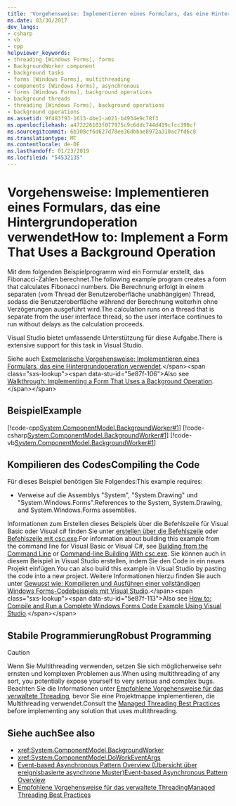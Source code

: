 ```yaml
---
title: 'Vorgehensweise: Implementieren eines Formulars, das eine Hintergrundoperation verwendet'
ms.date: 03/30/2017
dev_langs:
- csharp
- vb
- cpp
helpviewer_keywords:
- threading [Windows Forms], forms
- BackgroundWorker component
- background tasks
- forms [Windows Forms], multithreading
- components [Windows Forms], asynchronous
- forms [Windows Forms], background operations
- background threads
- threading [Windows Forms], background operations
- background operations
ms.assetid: 9f483f93-1613-4be1-a021-b4934e9c78f3
ms.openlocfilehash: a472226103f077975c9c6ddc744d419cfcc390cf
ms.sourcegitcommit: 6b308cf6d627d78ee36dbbae8972a310ac7fd6c8
ms.translationtype: MT
ms.contentlocale: de-DE
ms.lasthandoff: 01/23/2019
ms.locfileid: "54532135"
---
```

# <a name="how-to-implement-a-form-that-uses-a-background-operation"></a><span data-ttu-id="5e87f-102">Vorgehensweise: Implementieren eines Formulars, das eine Hintergrundoperation verwendet</span><span class="sxs-lookup"><span data-stu-id="5e87f-102">How to: Implement a Form That Uses a Background Operation</span></span>
<span data-ttu-id="5e87f-103">Mit dem folgenden Beispielprogramm wird ein Formular erstellt, das Fibonacci-Zahlen berechnet.</span><span class="sxs-lookup"><span data-stu-id="5e87f-103">The following example program creates a form that calculates Fibonacci numbers.</span></span> <span data-ttu-id="5e87f-104">Die Berechnung erfolgt in einem separaten (vom Thread der Benutzeroberfläche unabhängigen) Thread, sodass die Benutzeroberfläche während der Berechnung weiterhin ohne Verzögerungen ausgeführt wird.</span><span class="sxs-lookup"><span data-stu-id="5e87f-104">The calculation runs on a thread that is separate from the user interface thread, so the user interface continues to run without delays as the calculation proceeds.</span></span>  
  
 <span data-ttu-id="5e87f-105">Visual Studio bietet umfassende Unterstützung für diese Aufgabe.</span><span class="sxs-lookup"><span data-stu-id="5e87f-105">There is extensive support for this task in Visual Studio.</span></span>  
  
 <span data-ttu-id="5e87f-106">Siehe auch [Exemplarische Vorgehensweise: Implementieren eines Formulars, das eine Hintergrundoperation verwendet](https://msdn.microsoft.com/library/b2zk6580\(v=vs.110\)).</span><span class="sxs-lookup"><span data-stu-id="5e87f-106">Also see [Walkthrough: Implementing a Form That Uses a Background Operation](https://msdn.microsoft.com/library/b2zk6580\(v=vs.110\)).</span></span>  
  
## <a name="example"></a><span data-ttu-id="5e87f-107">Beispiel</span><span class="sxs-lookup"><span data-stu-id="5e87f-107">Example</span></span>  
 [!code-cpp[System.ComponentModel.BackgroundWorker#1](../../../../samples/snippets/cpp/VS_Snippets_Winforms/System.ComponentModel.BackgroundWorker/CPP/fibonacciform.cpp#1)]
 [!code-csharp[System.ComponentModel.BackgroundWorker#1](../../../../samples/snippets/csharp/VS_Snippets_Winforms/System.ComponentModel.BackgroundWorker/CS/fibonacciform.cs#1)]
 [!code-vb[System.ComponentModel.BackgroundWorker#1](../../../../samples/snippets/visualbasic/VS_Snippets_Winforms/System.ComponentModel.BackgroundWorker/VB/fibonacciform.vb#1)]  
  
## <a name="compiling-the-code"></a><span data-ttu-id="5e87f-108">Kompilieren des Codes</span><span class="sxs-lookup"><span data-stu-id="5e87f-108">Compiling the Code</span></span>  
 <span data-ttu-id="5e87f-109">Für dieses Beispiel benötigen Sie Folgendes:</span><span class="sxs-lookup"><span data-stu-id="5e87f-109">This example requires:</span></span>  
  
-   <span data-ttu-id="5e87f-110">Verweise auf die Assemblys "System", "System.Drawing" und "System.Windows.Forms".</span><span class="sxs-lookup"><span data-stu-id="5e87f-110">References to the System, System.Drawing, and System.Windows.Forms assemblies.</span></span>  
  
 <span data-ttu-id="5e87f-111">Informationen zum Erstellen dieses Beispiels über die Befehlszeile für Visual Basic oder Visual c# finden Sie unter [erstellen über die Befehlszeile](~/docs/visual-basic/reference/command-line-compiler/building-from-the-command-line.md) oder [Befehlszeile mit csc.exe](~/docs/csharp/language-reference/compiler-options/command-line-building-with-csc-exe.md).</span><span class="sxs-lookup"><span data-stu-id="5e87f-111">For information about building this example from the command line for Visual Basic or Visual C#, see [Building from the Command Line](~/docs/visual-basic/reference/command-line-compiler/building-from-the-command-line.md) or [Command-line Building With csc.exe](~/docs/csharp/language-reference/compiler-options/command-line-building-with-csc-exe.md).</span></span> <span data-ttu-id="5e87f-112">Sie können auch in diesem Beispiel in Visual Studio erstellen, indem Sie den Code in ein neues Projekt einfügen.</span><span class="sxs-lookup"><span data-stu-id="5e87f-112">You can also build this example in Visual Studio by pasting the code into a new project.</span></span>  <span data-ttu-id="5e87f-113">Weitere Informationen hierzu finden Sie auch unter [Gewusst wie: Kompilieren und Ausführen einer vollständigen Windows Forms-Codebeispiels mit Visual Studio](https://msdn.microsoft.com/library/Bb129228\(v=vs.110\)).</span><span class="sxs-lookup"><span data-stu-id="5e87f-113">Also see [How to: Compile and Run a Complete Windows Forms Code Example Using Visual Studio](https://msdn.microsoft.com/library/Bb129228\(v=vs.110\)).</span></span>  
  
## <a name="robust-programming"></a><span data-ttu-id="5e87f-114">Stabile Programmierung</span><span class="sxs-lookup"><span data-stu-id="5e87f-114">Robust Programming</span></span>  
  
> [!CAUTION]
>  <span data-ttu-id="5e87f-115">Wenn Sie Multithreading verwenden, setzen Sie sich möglicherweise sehr ernsten und komplexen Problemen aus.</span><span class="sxs-lookup"><span data-stu-id="5e87f-115">When using multithreading of any sort, you potentially expose yourself to very serious and complex bugs.</span></span> <span data-ttu-id="5e87f-116">Beachten Sie die Informationen unter [Empfohlene Vorgehensweise für das verwaltete Threading](../../../../docs/standard/threading/managed-threading-best-practices.md), bevor Sie eine Projektmappe implementieren, die Multithreading verwendet.</span><span class="sxs-lookup"><span data-stu-id="5e87f-116">Consult the [Managed Threading Best Practices](../../../../docs/standard/threading/managed-threading-best-practices.md) before implementing any solution that uses multithreading.</span></span>  
  
## <a name="see-also"></a><span data-ttu-id="5e87f-117">Siehe auch</span><span class="sxs-lookup"><span data-stu-id="5e87f-117">See also</span></span>
- <xref:System.ComponentModel.BackgroundWorker>
- <xref:System.ComponentModel.DoWorkEventArgs>
- [<span data-ttu-id="5e87f-118">Event-based Asynchronous Pattern Overview (Übersicht über ereignisbasierte asynchrone Muster)</span><span class="sxs-lookup"><span data-stu-id="5e87f-118">Event-based Asynchronous Pattern Overview</span></span>](../../../../docs/standard/asynchronous-programming-patterns/event-based-asynchronous-pattern-overview.md)
- [<span data-ttu-id="5e87f-119">Empfohlene Vorgehensweise für das verwaltete Threading</span><span class="sxs-lookup"><span data-stu-id="5e87f-119">Managed Threading Best Practices</span></span>](../../../../docs/standard/threading/managed-threading-best-practices.md)
